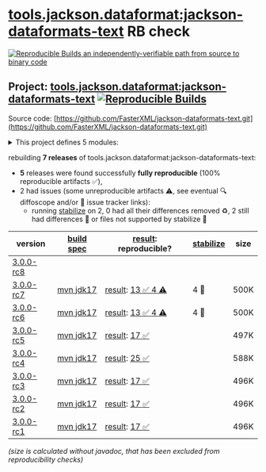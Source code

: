 [tools.jackson.dataformat:jackson-dataformats-text](https://central.sonatype.com/artifact/tools.jackson.dataformat/jackson-dataformats-text/versions) RB check
=======

[![Reproducible Builds](https://reproducible-builds.org/images/logos/rb.svg) an independently-verifiable path from source to binary code](https://reproducible-builds.org/)

## Project: [tools.jackson.dataformat:jackson-dataformats-text](https://central.sonatype.com/artifact/tools.jackson.dataformat/jackson-dataformats-text/versions) [![Reproducible Builds](https://img.shields.io/endpoint?url=https://raw.githubusercontent.com/jvm-repo-rebuild/reproducible-central/master/content/tools/jackson/dataformat/jackson-dataformats-text/badge.json)](https://github.com/jvm-repo-rebuild/reproducible-central/blob/master/content/tools/jackson/dataformat/jackson-dataformats-text/README.md)

Source code: [https://github.com/FasterXML/jackson-dataformats-text.git](https://github.com/FasterXML/jackson-dataformats-text.git)

<details><summary>This project defines 5 modules:</summary>

* [tools.jackson.dataformat:jackson-dataformat-csv](https://central.sonatype.com/artifact/tools.jackson.dataformat/jackson-dataformat-csv/overview)
* [tools.jackson.dataformat:jackson-dataformat-properties](https://central.sonatype.com/artifact/tools.jackson.dataformat/jackson-dataformat-properties/overview)
* [tools.jackson.dataformat:jackson-dataformat-toml](https://central.sonatype.com/artifact/tools.jackson.dataformat/jackson-dataformat-toml/overview)
* [tools.jackson.dataformat:jackson-dataformat-yaml](https://central.sonatype.com/artifact/tools.jackson.dataformat/jackson-dataformat-yaml/overview)
* [tools.jackson.dataformat:jackson-dataformats-text](https://central.sonatype.com/artifact/tools.jackson.dataformat/jackson-dataformats-text/overview)
</details>

rebuilding **7 releases** of tools.jackson.dataformat:jackson-dataformats-text:
- **5** releases were found successfully **fully reproducible** (100% reproducible artifacts :white_check_mark:),
- 2 had issues (some unreproducible artifacts :warning:, see eventual :mag: diffoscope and/or :memo: issue tracker links):
  - running [stabilize](doc/stabilize.md) on 2, 0 had all their differences removed :recycle:, 2 still had differences :rotating_light: or files not supported by stabilize :no_entry_sign:

| version | [build spec](/BUILDSPEC.md) | [result](https://reproducible-builds.org/docs/jvm/): reproducible? | [stabilize](https://github.com/google/oss-rebuild/blob/main/cmd/stabilize/README.md) | size |
| -- | --------- | ------ | ------ | -- |
| [3.0.0-rc8](https://central.sonatype.com/artifact/tools.jackson.dataformat/jackson-dataformats-text/3.0.0-rc8/pom) | | | |
| [3.0.0-rc7](https://central.sonatype.com/artifact/tools.jackson.dataformat/jackson-dataformats-text/3.0.0-rc7/pom) | [mvn jdk17](jackson-dataformats-text-3.0.0-rc7.buildspec) | [result](jackson-dataformats-text-3.0.0-rc7.buildinfo): [13 :white_check_mark:  4 :warning:](jackson-dataformats-text-3.0.0-rc7.buildcompare) | 4 :no_entry_sign: | 500K |
| [3.0.0-rc6](https://central.sonatype.com/artifact/tools.jackson.dataformat/jackson-dataformats-text/3.0.0-rc6/pom) | [mvn jdk17](jackson-dataformats-text-3.0.0-rc6.buildspec) | [result](jackson-dataformats-text-3.0.0-rc6.buildinfo): [13 :white_check_mark:  4 :warning:](jackson-dataformats-text-3.0.0-rc6.buildcompare) | 4 :no_entry_sign: | 500K |
| [3.0.0-rc5](https://central.sonatype.com/artifact/tools.jackson.dataformat/jackson-dataformats-text/3.0.0-rc5/pom) | [mvn jdk17](jackson-dataformats-text-3.0.0-rc5.buildspec) | [result](jackson-dataformats-text-3.0.0-rc5.buildinfo): [17 :white_check_mark: ](jackson-dataformats-text-3.0.0-rc5.buildcompare) | | 497K |
| [3.0.0-rc4](https://central.sonatype.com/artifact/tools.jackson.dataformat/jackson-dataformats-text/3.0.0-rc4/pom) | [mvn jdk17](jackson-dataformats-text-3.0.0-rc4.buildspec) | [result](jackson-dataformats-text-3.0.0-rc4.buildinfo): [25 :white_check_mark: ](jackson-dataformats-text-3.0.0-rc4.buildcompare) | | 588K |
| [3.0.0-rc3](https://central.sonatype.com/artifact/tools.jackson.dataformat/jackson-dataformats-text/3.0.0-rc3/pom) | [mvn jdk17](jackson-dataformats-text-3.0.0-rc3.buildspec) | [result](jackson-dataformats-text-3.0.0-rc3.buildinfo): [17 :white_check_mark: ](jackson-dataformats-text-3.0.0-rc3.buildcompare) | | 496K |
| [3.0.0-rc2](https://central.sonatype.com/artifact/tools.jackson.dataformat/jackson-dataformats-text/3.0.0-rc2/pom) | [mvn jdk17](jackson-dataformats-text-3.0.0-rc2.buildspec) | [result](jackson-dataformats-text-3.0.0-rc2.buildinfo): [17 :white_check_mark: ](jackson-dataformats-text-3.0.0-rc2.buildcompare) | | 496K |
| [3.0.0-rc1](https://central.sonatype.com/artifact/tools.jackson.dataformat/jackson-dataformats-text/3.0.0-rc1/pom) | [mvn jdk17](jackson-dataformats-text-3.0.0-rc1.buildspec) | [result](jackson-dataformats-text-3.0.0-rc1.buildinfo): [17 :white_check_mark: ](jackson-dataformats-text-3.0.0-rc1.buildcompare) | | 496K |

<i>(size is calculated without javadoc, that has been excluded from reproducibility checks)</i>

